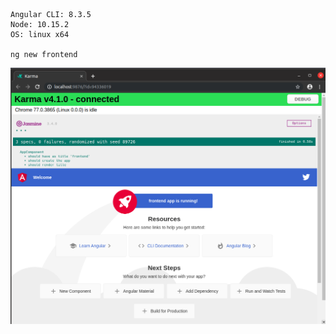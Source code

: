 ```
Angular CLI: 8.3.5
Node: 10.15.2
OS: linux x64

ng new frontend
```

![ng test](pictures/ng-test-default.png)
